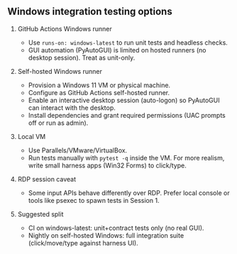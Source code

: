 ## Windows integration testing options

1) GitHub Actions Windows runner
   - Use `runs-on: windows-latest` to run unit tests and headless checks.
   - GUI automation (PyAutoGUI) is limited on hosted runners (no desktop session). Treat as unit-only.

2) Self-hosted Windows runner
   - Provision a Windows 11 VM or physical machine.
   - Configure as GitHub Actions self-hosted runner.
   - Enable an interactive desktop session (auto-logon) so PyAutoGUI can interact with the desktop.
   - Install dependencies and grant required permissions (UAC prompts off or run as admin).

3) Local VM
   - Use Parallels/VMware/VirtualBox.
   - Run tests manually with `pytest -q` inside the VM. For more realism, write small harness apps (Win32 Forms) to click/type.

4) RDP session caveat
   - Some input APIs behave differently over RDP. Prefer local console or tools like psexec to spawn tests in Session 1.

5) Suggested split
   - CI on windows-latest: unit+contract tests only (no real GUI).
   - Nightly on self-hosted Windows: full integration suite (click/move/type against harness UI).


